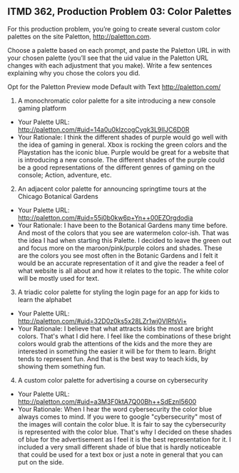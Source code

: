 ## ITMD 362, Production Problem 03: Color Palettes

For this production problem, you’re going to create several custom color palettes on the site
Paletton, http://paletton.com.

Choose a palette based on each prompt, and paste the Paletton URL in with your chosen palette
(you’ll see that the uid value in the Paletton URL changes with each adjustment that you make).
Write a few sentences explaining why you chose the colors you did.

Opt for the Paletton Preview mode Default with Text http://paletton.com/

1. A monochromatic color palette for a site introducing a new console gaming platform

- Your Palette URL: http://paletton.com/#uid=14a0u0klzcogCvgk3L9IIJC6D0R
- Your Rationale: I think the different shades of purple would go well with the idea of gaming in general. Xbox is rocking the green colors and the Playstation has the iconic blue. Purple would be great for a website that is introducing a new console. The different shades of the purple could be a good representations of the different genres of gaming on the console; Action, adventure, etc.

2. An adjacent color palette for announcing springtime tours at the Chicago Botanical Gardens

- Your Palette URL: http://paletton.com/#uid=55j0b0kw6p+Yn++00EZOrgdodia
- Your Rationale: I have been to the Botanical Gardens many time before. And most of the colors that you see are watermelon color-ish. That was the idea I had when starting this Palette. I decided to leave the green out and focus more on the
maroon/pink/purple colors and shades. These are the colors you see most often in the Botanic Gardens and I felt it would be an accurate representation of it and give the reader a feel of what website is all about and how it relates to the topic. The white color will be mostly used for text.

3. A triadic color palette for styling the login page for an app for kids to learn the alphabet

- Your Palette URL: http://paletton.com/#uid=32D0z0ks5x28LZr1wj0VIRfsVi+
- Your Rationale: I believe that what attracts kids the most are bright colors. That's what I did here.
I feel like the combinations of these bright colors would grab the attentions of the kids and the more they are interested in
something the easier it will be for them to learn. Bright tends to represent fun. And that is the best way to teach kids,
by showing them something fun.

4. A custom color palette for advertising a course on cybersecurity

- Your Palette URL: http://paletton.com/#uid=a3M3F0ktA7Q00Bh++SdEznI5600
- Your Rationale: When I hear the word cybersecurity the color blue always comes to mind. If you were to google "cybersecurity" most of the images will contain the color blue. It is fair to say the cybersecurity is represented with the color blue. That's
why I decided on these shades of blue for the advertisement as I feel it is the best representation for it. I included a very small different shade of blue that is hardly noticeable that could be used for a text box or just a note in general that you can
put on the side.
